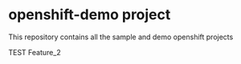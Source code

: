# openshift-demo  project

This repository contains all the sample and demo openshift projects


TEST Feature_2